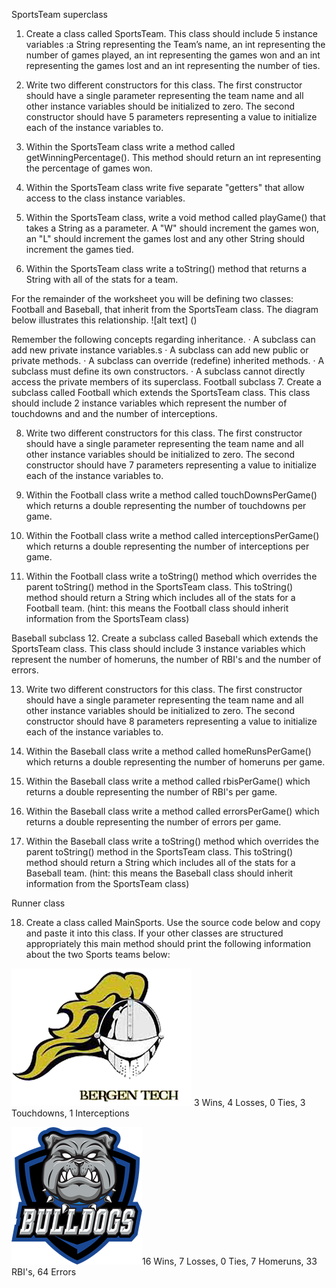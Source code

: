 SportsTeam superclass

1. Create a class called SportsTeam.  This class should include 5 instance variables :a String representing the Team’s name, an int representing the number of games played, an int representing the games won and an int representing the games lost and an int representing the number of ties.
 
2. Write two different constructors for this class.  The first constructor should have a single parameter representing the team name and all other instance variables should be initialized to zero.  The second constructor should have 5 parameters representing a value to initialize each of the instance variables to.

3. Within the SportsTeam class write a method called getWinningPercentage().  This method should return an int representing the percentage of games won.

4. Within the SportsTeam class write five separate "getters" that allow access to the class instance variables.

5. Within the SportsTeam class, write a void method called playGame() that takes a String as a parameter.  A "W" should increment the games won, an "L" should increment the games lost and any other String should increment the games tied.

6. Within the SportsTeam class write a toString() method that returns a String with all of the stats for a team.

For the remainder of the worksheet you will be defining two classes: Football and Baseball, that inherit from the SportsTeam class. The diagram below illustrates this relationship.
![alt text] ()

Remember the following concepts regarding inheritance.
·             A subclass can add new private instance variables.s
·             A subclass can add new public or private methods.
·             A subclass can override (redefine) inherited methods.
·             A subclass must define its own constructors.
·             A subclass cannot directly access the private members of its superclass.
Football subclass
7. Create a subclass called Football which extends the SportsTeam class.  This class should include 2 instance variables which represent the number of touchdowns and and the number of interceptions.

8. Write two different constructors for this class.  The first constructor should have a single parameter representing the team name and all other instance variables should be initialized to zero.  The second constructor should have 7 parameters representing a value to initialize each of the instance variables to.

9. Within the Football class write a method called touchDownsPerGame() which returns a double representing the number of touchdowns per game.

10. Within the Football class write a method called interceptionsPerGame() which returns a double representing the number of interceptions per game.

11. Within the Football class write a toString() method which overrides the parent toString() method in the SportsTeam class.  This toString() method should return a String which includes all of the stats for a Football team. (hint: this means the Football class should inherit information from the SportsTeam class)

Baseball subclass
12. Create a subclass called Baseball which extends the SportsTeam class.  This class should include 3 instance variables which represent the number of homeruns, the number of RBI's and the number of errors.

13. Write two different constructors for this class.  The first constructor should have a single parameter representing the team name and all other instance variables should be initialized to zero.  The second constructor should have 8 parameters representing a value to initialize each of the instance variables to.

14. Within the Baseball class write a method called homeRunsPerGame() which returns a double representing the number of homeruns per game.

15. Within the Baseball class write a method called rbisPerGame() which returns a double representing the number of RBI's per game.

16. Within the Baseball class write a method called errorsPerGame() which returns a double representing the number of errors per game.

17. Within the Baseball class write a toString() method which overrides the parent toString() method in the SportsTeam class.  This toString() method should return a String which includes all of the stats for a Baseball team. (hint: this means the Baseball class should inherit information from the SportsTeam class)


Runner class

18. Create a class called MainSports.  Use the source code below and copy and paste it into this class.  If your other classes are structured appropriately this main method should print the following information about the two Sports teams below:

![alt text](https://github.com/fators22/SportsTeam/blob/master/src/main/java/BCTS.png) 3 Wins, 4 Losses, 0 Ties, 3 Touchdowns, 1 Interceptions

![alt text](https://github.com/fators22/SportsTeam/blob/master/src/main/java/PCTS.png)16 Wins, 7 Losses, 0 Ties, 7 Homeruns, 33 RBI's, 64 Errors





